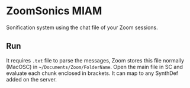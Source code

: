# ZoomSonics MIAM
Sonification system using the chat file of your Zoom sessions.

## Run
It requires `.txt` file to parse the messages, Zoom stores this file normally (MacOSC) in `~/Documents/Zoom/FolderName`.
Open the main file in SC and evaluate each chunk enclosed in brackets. It can map to any SynthDef added on the server.
